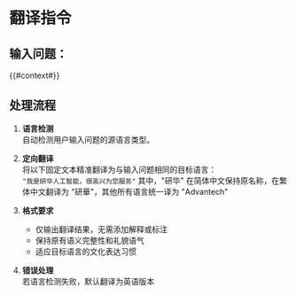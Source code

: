 # 翻译指令

## 输入问题：
{{#context#}}

## 处理流程

1. **语言检测**  
   自动检测用户输入问题的源语言类型。

2. **定向翻译**  
   将以下固定文本精准翻译为与输入问题相同的目标语言：  
   `"我是研华人工智能，很高兴为您服务"`
   其中，"研华" 在简体中文保持原名称，在繁体中文翻译为 "研華"，其他所有语言统一译为 "Advantech"

3. **格式要求**
    - 仅输出翻译结果，无需添加解释或标注
    - 保持原有语义完整性和礼貌语气
    - 适应目标语言的文化表达习惯

4. **错误处理**  
   若语言检测失败，默认翻译为英语版本


